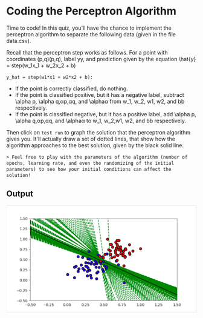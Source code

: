 # Coding the Perceptron Algorithm

Time to code! In this quiz, you'll have the chance to implement the perceptron algorithm to separate the following data (given in the file data.csv).


Recall that the perceptron step works as follows. For a point with coordinates (p,q)(p,q), label yy, and prediction given by the equation \hat{y} = step(w_1x_1 + w_2x_2 + b) 
```
y_hat = step(w1*x1 + w2*x2 + b):

```

- If the point is correctly classified, do nothing.
- If the point is classified positive, but it has a negative label, subtract \alpha p, \alpha q,αp,αq, and \alphaα from w_1, w_2, w1, w2, and bb respectively.
- If the point is classified negative, but it has a positive label, add \alpha p, \alpha q,αp,αq, and \alphaα to w_1, w_2,w1, w2, and 
bb respectively.

Then click on ```test run``` to graph the solution that the perceptron algorithm gives you. It'll actually draw a set of dotted lines, that show how the algorithm approaches to the best solution, given by the black solid line.

```
> Feel free to play with the parameters of the algorithm (number of epochs, learning rate, and even the randomizing of the initial parameters) to see how your initial conditions can affect the solution!

```

## Output 

![](output.png)